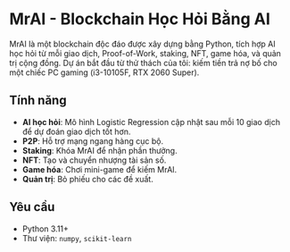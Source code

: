 # MrAI - Blockchain Học Hỏi Bằng AI

MrAI là một blockchain độc đáo được xây dựng bằng Python, tích hợp AI học hỏi từ mỗi giao dịch, Proof-of-Work, staking, NFT, game hóa, và quản trị cộng đồng. Dự án bắt đầu từ thử thách của tôi: kiếm tiền trả nợ bố cho một chiếc PC gaming (i3-10105F, RTX 2060 Super).

## Tính năng
- **AI học hỏi**: Mô hình Logistic Regression cập nhật sau mỗi 10 giao dịch để dự đoán giao dịch tốt hơn.
- **P2P**: Hỗ trợ mạng ngang hàng cục bộ.
- **Staking**: Khóa MrAI để nhận phần thưởng.
- **NFT**: Tạo và chuyển nhượng tài sản số.
- **Game hóa**: Chơi mini-game để kiếm MrAI.
- **Quản trị**: Bỏ phiếu cho các đề xuất.

## Yêu cầu
- Python 3.11+
- Thư viện: `numpy`, `scikit-learn`
